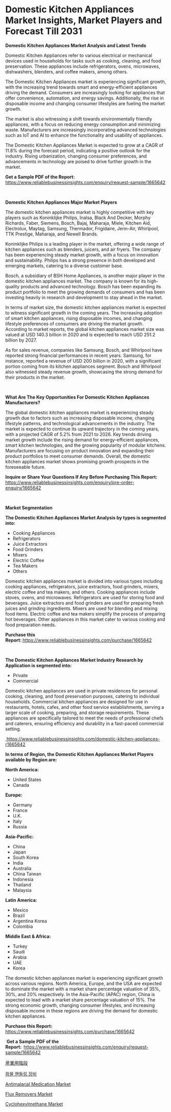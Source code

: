<p><h1>Domestic Kitchen Appliances Market Insights, Market Players and Forecast Till 2031</h1></p><p><strong>Domestic Kitchen Appliances Market Analysis and Latest Trends</strong></p>
<p><p>Domestic Kitchen Appliances refer to various electrical or mechanical devices used in households for tasks such as cooking, cleaning, and food preservation. These appliances include refrigerators, ovens, microwaves, dishwashers, blenders, and coffee makers, among others.</p><p>The Domestic Kitchen Appliances market is experiencing significant growth, with the increasing trend towards smart and energy-efficient appliances driving the demand. Consumers are increasingly looking for appliances that offer convenience, automation, and energy savings. Additionally, the rise in disposable income and changing consumer lifestyles are fueling the market growth.</p><p>The market is also witnessing a shift towards environmentally friendly appliances, with a focus on reducing energy consumption and minimizing waste. Manufacturers are increasingly incorporating advanced technologies such as IoT and AI to enhance the functionality and usability of appliances.</p><p>The Domestic Kitchen Appliances Market is expected to grow at a CAGR of 11.8% during the forecast period, indicating a positive outlook for the industry. Rising urbanization, changing consumer preferences, and advancements in technology are poised to drive further growth in the market.</p></p>
<p><strong>Get a Sample PDF of the Report:&nbsp;</strong> <a href="https://www.reliablebusinessinsights.com/enquiry/request-sample/1665642">https://www.reliablebusinessinsights.com/enquiry/request-sample/1665642</a></p>
<p>&nbsp;</p>
<p><strong>Domestic Kitchen Appliances Major Market Players</strong></p>
<p><p>The domestic kitchen appliances market is highly competitive with key players such as Koninklijke Philips, Inalsa, Black And Decker, Morphy Richards, Faber, Siemens, Bosch, Bajaj, Maharaja, Miele, Kitchen Aid, Electrolux, Maytag, Samsung, Thermador, Frigidaire, Jenn-Air, Whirlpool, TTK Prestige, Maharaja, and Newell Brands.</p><p>Koninklijke Philips is a leading player in the market, offering a wide range of kitchen appliances such as blenders, juicers, and air fryers. The company has been experiencing steady market growth, with a focus on innovation and sustainability. Philips has a strong presence in both developed and emerging markets, catering to a diverse customer base.</p><p>Bosch, a subsidiary of BSH Home Appliances, is another major player in the domestic kitchen appliances market. The company is known for its high-quality products and advanced technology. Bosch has been expanding its product portfolio to meet the growing demands of consumers and has been investing heavily in research and development to stay ahead in the market.</p><p>In terms of market size, the domestic kitchen appliances market is expected to witness significant growth in the coming years. The increasing adoption of smart kitchen appliances, rising disposable incomes, and changing lifestyle preferences of consumers are driving the market growth. According to market reports, the global kitchen appliances market size was valued at USD 140.3 billion in 2020 and is expected to reach USD 251.2 billion by 2027.</p><p>As for sales revenue, companies like Samsung, Bosch, and Whirlpool have reported strong financial performances in recent years. Samsung, for instance, reported a revenue of USD 200 billion in 2020, with a significant portion coming from its kitchen appliances segment. Bosch and Whirlpool also witnessed steady revenue growth, showcasing the strong demand for their products in the market.</p></p>
<p>&nbsp;</p>
<p><strong>What Are The Key Opportunities For Domestic Kitchen Appliances Manufacturers?</strong></p>
<p><p>The global domestic kitchen appliances market is experiencing steady growth due to factors such as increasing disposable income, changing lifestyle patterns, and technological advancements in the industry. The market is expected to continue its upward trajectory in the coming years, with a projected CAGR of 5.2% from 2021 to 2026. Key trends driving market growth include the rising demand for energy-efficient appliances, smart kitchen technologies, and the growing popularity of modular kitchens. Manufacturers are focusing on product innovation and expanding their product portfolios to meet consumer demands. Overall, the domestic kitchen appliances market shows promising growth prospects in the foreseeable future.</p></p>
<p><strong>Inquire or Share Your Questions If Any Before Purchasing This Report:</strong> <a href="https://www.reliablebusinessinsights.com/enquiry/pre-order-enquiry/1665642">https://www.reliablebusinessinsights.com/enquiry/pre-order-enquiry/1665642</a></p>
<p>&nbsp;</p>
<p><strong>Market Segmentation</strong></p>
<p><strong>The Domestic Kitchen Appliances Market Analysis by types is segmented into:</strong></p>
<p><ul><li>Cooking Appliances</li><li>Refrigerators</li><li>Juice Extractors</li><li>Food Grinders</li><li>Mixers</li><li>Electric Coffee</li><li>Tea Makers</li><li>Others</li></ul></p>
<p><p>Domestic kitchen appliances market is divided into various types including cooking appliances, refrigerators, juice extractors, food grinders, mixers, electric coffee and tea makers, and others. Cooking appliances include stoves, ovens, and microwaves. Refrigerators are used for storing food and beverages. Juice extractors and food grinders are used for preparing fresh juices and grinding ingredients. Mixers are used for blending and mixing food items. Electric coffee and tea makers simplify the process of preparing hot beverages. Other appliances in this market cater to various cooking and food preparation needs.</p></p>
<p><strong>Purchase this Report:&nbsp;</strong><a href="https://www.reliablebusinessinsights.com/purchase/1665642">https://www.reliablebusinessinsights.com/purchase/1665642</a></p>
<p>&nbsp;</p>
<p><strong>The Domestic Kitchen Appliances Market Industry Research by Application is segmented into:</strong></p>
<p><ul><li>Private</li><li>Commercial</li></ul></p>
<p><p>Domestic kitchen appliances are used in private residences for personal cooking, cleaning, and food preservation purposes, catering to individual households. Commercial kitchen appliances are designed for use in restaurants, hotels, cafes, and other food service establishments, serving a larger scale of cooking, preparing, and storage requirements. These appliances are specifically tailored to meet the needs of professional chefs and caterers, ensuring efficiency and durability in a fast-paced commercial setting.</p></p>
<p><a href="https://www.reliablebusinessinsights.com/domestic-kitchen-appliances-r1665642">&nbsp;https://www.reliablebusinessinsights.com/domestic-kitchen-appliances-r1665642</a></p>
<p><strong>In terms of Region, the Domestic Kitchen Appliances Market Players available by Region are:</strong></p>
<p>
    <p> <strong> North America: </strong>
        <ul>
            <li>United States</li>
            <li>Canada</li>
        </ul>
        </p> 
    <p> <strong> Europe: </strong>
        <ul>
            <li>Germany</li>
            <li>France</li>
            <li>U.K.</li>
            <li>Italy</li>
            <li>Russia</li>
        </ul>
        </p> 
    <p> <strong> Asia-Pacific: </strong>
        <ul>
            <li>China</li>
            <li>Japan</li>
            <li>South Korea</li>
            <li>India</li>
            <li>Australia</li>
            <li>China Taiwan</li>
            <li>Indonesia</li>
            <li>Thailand</li>
            <li>Malaysia</li>
        </ul>
        </p> 
    <p> <strong> Latin America: </strong>
        <ul>
            <li>Mexico</li>
            <li>Brazil</li>
            <li>Argentina Korea</li>
            <li>Colombia</li>
        </ul>
        </p> 
    <p> <strong> Middle East & Africa: </strong>
        <ul>
            <li>Turkey</li>
            <li>Saudi</li>
            <li>Arabia</li>
            <li>UAE</li>
            <li>Korea</li>
        </ul>
    </p>
    </p>
<p><p>The domestic kitchen appliances market is experiencing significant growth across various regions. North America, Europe, and the USA are expected to dominate the market with a market share percentage valuation of 35%, 30%, and 20% respectively. In the Asia-Pacific (APAC) region, China is expected to lead with a market share percentage valuation of 15%. The strong economic growth, changing consumer lifestyles, and increasing disposable income in these regions are driving the demand for domestic kitchen appliances.</p></p>
<p><strong>Purchase this Report: </strong><a href="https://www.reliablebusinessinsights.com/purchase/1665642">https://www.reliablebusinessinsights.com/purchase/1665642</a></p>
<p>&nbsp;<strong>Get a Sample PDF of the Report:&nbsp;&nbsp;</strong><a href="https://www.reliablebusinessinsights.com/enquiry/request-sample/1665642">https://www.reliablebusinessinsights.com/enquiry/request-sample/1665642</a></p>
<p><strong></strong></p>
<p><p><a href="https://github.com/mohamedbakry57/Market-Research-Report-List-5/blob/main/33625976318.md">産業用階段</a></p><p><a href="https://github.com/laholand/Market-Research-Report-List-5/blob/main/195052910960.md">화물 핸들링 장비</a></p><p><a href="https://issuu.com/reportprime-2/docs/antimalarial-medication-market-size-2030.pptx">Antimalarial Medication Market</a></p><p><a href="https://medium.com/@go-emi/global-flux-removers-market-analysis-trends-forecasts-and-growth-opportunities-2024-2031-in-223b743347de">Flux Removers Market</a></p><p><a href="https://medium.com/@jayrussel94/cyclohexylmethane-market-overview-global-market-trends-and-future-prospects-from-2024-to-2031-1effc585940a">Cyclohexylmethane Market</a></p></p>